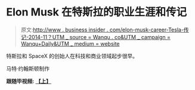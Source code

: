 # Elon Musk 在特斯拉的职业生涯和传记

> 原文:[http://www . business insider . com/elon-musk-career-Tesla-传记-2014-11？UTM _ source = Wanqu . co&UTM _ campaign = Wanqu+Daily&UTM _ medium = website](http://www.businessinsider.com/elon-musk-career-tesla-biography-2014-11?utm_source=wanqu.co&utm_campaign=Wanqu+Daily&utm_medium=website)



特斯拉和 SpaceX 的创始人在科技和商业领域起步很早。

马特·约翰斯顿制作

**跟随毕视频:** [**【上】**](https://www.facebook.com/BusinessInsider.Video)

